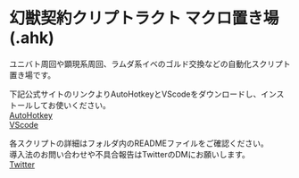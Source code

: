 # 幻獣契約クリプトラクト マクロ置き場(.ahk)
ユニバト周回や顕現系周回、ラムダ系イベのゴルド交換などの自動化スクリプト置き場です。
  
下記公式サイトのリンクよりAutoHotkeyとVScodeをダウンロードし、インストールしてお使いください。  
[AutoHotkey](https://www.autohotkey.com/)  
[VScode](https://code.visualstudio.com/)  
  
各スクリプトの詳細はフォルダ内のREADMEファイルをご確認ください。  
導入法のお問い合わせや不具合報告はTwitterのDMにお願いします。  
[Twitter](https://twitter.com/yukuclari)
